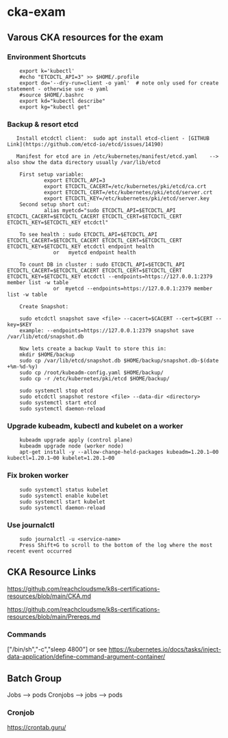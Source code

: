 # cka-exam
## Varous CKA resources for the exam

### Environment Shortcuts

        export k='kubectl' 
        #echo "ETCDCTL_API=3" >> $HOME/.profile
        export do='--dry-run=client -o yaml'  # note only used for create statement - otherwise use -o yaml
        #source $HOME/.bashrc
        export kd="kubectl describe"
        export kg="kubectl get"

### Backup & resort etcd
       Install etcdctl client:  sudo apt install etcd-client - [GITHUB Link](https://github.com/etcd-io/etcd/issues/14190)
       
       Manifest for etcd are in /etc/kubernetes/manifest/etcd.yaml    --> also show the data directory usually /var/lib/etcd

        First setup variable:
                export ETCDCTL_API=3
                export ETCDCTL_CACERT=/etc/kubernetes/pki/etcd/ca.crt 
                export ETCDCTL_CERT=/etc/kubernetes/pki/etcd/server.crt 
                export ETCDCTL_KEY=/etc/kubernetes/pki/etcd/server.key
        Second setup short cut:
                alias myetcd="sudo ETCDCTL_API=$ETCDCTL_API ETCDCTL_CACERT=$ETCDCTL_CACERT ETCDCTL_CERT=$ETCDCTL_CERT ETCDCTL_KEY=$ETCDCTL_KEY etcdctl"

        To see health : sudo ETCDCTL_API=$ETCDCTL_API ETCDCTL_CACERT=$ETCDCTL_CACERT ETCDCTL_CERT=$ETCDCTL_CERT ETCDCTL_KEY=$ETCDCTL_KEY etcdctl endpoint health
                   or   myetcd endpoint health

        To count DB in cluster : sudo ETCDCTL_API=$ETCDCTL_API ETCDCTL_CACERT=$ETCDCTL_CACERT ETCDCTL_CERT=$ETCDCTL_CERT ETCDCTL_KEY=$ETCDCTL_KEY etcdctl --endpoints=https://127.0.0.1:2379 member list -w table
                   or  myetcd --endpoints=https://127.0.0.1:2379 member list -w table

        Create Snapshot:

        sudo etcdctl snapshot save <file> --cacert=$CACERT --cert=$CERT --key=$KEY
        example: --endpoints=https://127.0.0.1:2379 snapshot save /var/lib/etcd/snapshot.db

        Now lets create a backup Vault to store this in:
        mkdir $HOME/backup
        sudo cp /var/lib/etcd/snapshot.db $HOME/backup/snapshot.db-$(date +%m-%d-%y)
        sudo cp /root/kubeadm-config.yaml $HOME/backup/
        sudo cp -r /etc/kubernetes/pki/etcd $HOME/backup/
        
        sudo systemctl stop etcd
        sudo etcdctl snapshot restore <file> --data-dir <directory> 
        sudo systemctl start etcd
        sudo systemctl daemon-reload

### Upgrade kubeadm, kubectl and kubelet on a worker
        kubeadm upgrade apply (control plane)
        kubeadm upgrade node (worker node)
        apt-get install -y --allow-change-held-packages kubeadm=1.20.1–00 kubectl=1.20.1–00 kubelet=1.20.1–00

### Fix broken worker
        sudo systemctl status kubelet
        sudo systemctl enable kubelet
        sudo systemctl start kubelet
        sudo systemctl daemon-reload

### Use journalctl
        sudo journalctl -u <service-name>
        Press Shift+G to scroll to the bottom of the log where the most recent event occurred

## CKA Resource Links

https://github.com/reachcloudsme/k8s-certifications-resources/blob/main/CKA.md

https://github.com/reachcloudsme/k8s-certifications-resources/blob/main/Prereqs.md

### Commands

["/bin/sh","-c","sleep 4800"]
or see https://kubernetes.io/docs/tasks/inject-data-application/define-command-argument-container/

## Batch Group

Jobs --> pods
Cronjobs --> jobs --> pods

### Cronjob

https://crontab.guru/













